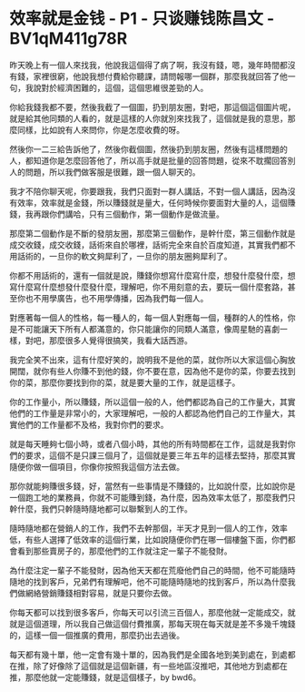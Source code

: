 # 效率就是金钱 - P1 - 只谈赚钱陈昌文 - BV1qM411g78R

昨天晚上有一個人來找我，他說我這個得了病了啊，我沒有錢，嗯，幾年時間都沒有錢，家裡很窮，他說我想付費給你聽課，請問報哪一個群，那麼我就回答了他一句，我說對於經濟困難的，這個，這個思維很差勁的人。

你給我錢我都不要，然後我截了一個圖，扔到朋友圈，對吧，那這個這個圖片呢，就是給其他同類的人看的，就是這樣的人你就別來找我了，這個就是我的意思，那麼同樣，比如說有人來問你，你是怎麼收費的呀。

然後你一二三給告訴他了，然後你截個圖，然後扔到朋友圈，然後有這樣問題的人，都知道你是怎麼回答他了，所以高手就是批量的回答問題，從來不耽擱回答別人的問題，所以我們做客服是很難，跟一個人聊天的。

我才不陪你聊天呢，你要跟我，我們只面對一群人講話，不對一個人講話，因為沒有效率，效率就是金錢，所以賺錢就是量大，任何時候你要面對大量的人，這個賺錢，我再跟你們講哈，只有三個動作，第一個動作是做流量。

那麼第二個動作是不斷的發朋友圈，那麼第三個動作，是幹什麼，第三個動作就是成交收錢，成交收錢，話術來自於哪裡，話術完全來自於百度知道，其實我們都不用話術的，一旦你的軟文夠犀利了，一旦你的朋友圈夠犀利了。

你都不用話術的，還有一個就是說，賺錢你想寫什麼寫什麼，想發什麼發什麼，想寫什麼寫什麼想發什麼發什麼，理解吧，你不用刻意的去，要玩一個什麼套路，甚至你也不用學廣告，也不用學傳播，因為我們每一個人。

對應著每一個人的性格，每一種人的，每一個人對應每一個，種群的人的性格，你是不可能讓天下所有人都滿意的，你只能讓你的同類人滿意，像周星馳的喜劇一樣，對吧，那麼很多人覺得很搞笑，我看大話西游。

我完全笑不出來，這有什麼好笑的，說明我不是他的菜，就你所以大家這個心胸放開闊，就你有些人你賺不到他的錢，你不要在意，因為他不是你的菜，你要去找到你的菜，那麼你要找到你的菜，就是要大量的工作，就是這樣子。

你的工作量小，所以賺錢，所以這個一般的人，他們都認為自己的工作量大，其實他們的工作量是非常小的，大家理解吧，一般的人都認為他們自己的工作量大，其實他們的工作量都不及格，我對你們的要求。

就是每天睡夠七個小時，或者八個小時，其他的所有時間都在工作，這就是我對你們的要求，這個不是只課三個月了，這個就是要三年五年的這樣去堅持，那麼其實隨便你做一個項目，你像你按照我這個方法去做。

那你就能夠賺很多錢，好，當然有一些事情是不賺錢的，比如說什麼，比如說你是一個跑工地的業務員，你就不可能賺到錢，為什麼，因為效率太低了，那麼我們只幹什麼，我們只幹隨時隨地都可以聯繫到人的工作。

隨時隨地都在營銷人的工作，我們不去幹那個，半天才見到一個人的工作，效率低，有些人選擇了低效率的這個行業，比如說隨便你們在哪一個樓盤下面，你們都會看到那些賣房子的，那麼他們的工作就注定一輩子不能發財。

為什麼注定一輩子不能發財，因為他天天都在荒廢他們自己的時間，他不可能隨時隨地的找到客戶，兄弟們有理解吧，他不可能隨時隨地的找到客戶，所以為什麼我們做網絡營銷賺錢相對容易，就是只要你去做。

你每天都可以找到很多客戶，你每天可以引流三百個人，那麼他就一定能成交，就就是這個道理，所以我自己做這個付費推廣，那每天現在每天就是差不多幾千塊錢的，這樣一個一個推廣的費用，那麼扔出去過後。

每天都有幾十單，他一定會有幾十單的，因為我們是全國各地到美到處在，到處都在推，除了好像除了這個就是這個新疆，有一些地區沒推吧，其他地方到處都在推，那麼他就一定能賺錢，就是這個樣子，by bwd6。

